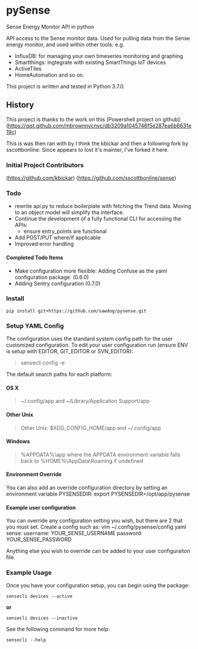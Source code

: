 # pySense 
Sense Energy Monitor API in python


API access to the Sense monitor data. 
Used for pulling data from the Sense energy monitor, and used within other
tools: e.g.

- InfluxDB: for managing your own timeseries monitoring and graphing
- Smartthings: ingtegrate with existing SmartThings IoT devices
- ActiveTiles
- HomeAutomation
 and so on.

This project is written and tested in Python 3.7.0. 

## History

This project is thanks to the work on this [Powershell project on github]:
(https://gist.github.com/mbrownnycnyc/db3209a1045746f5e287ea6b6631e19c)

This is was then ran with by I think the kbickar and then a following fork
by sscottbonline. Since appears to lost it's mainter, I've forked it here.

### Initial Project Contributors
(https://github.com/kbickar)
(https://github.com/sscottbonline/sense)

### Todo

- rewrite api.py to reduce boilerplate with fetching the Trend data. Moving to 
  an object model will simplify tha interface.
- Continue the development of a fully functional CLI for accessing the APIs:
  - ensure entry_points are functional
- Add POST/PUT where/if applicable
- Improved error handling

#### Completed Todo Items
- Make configuration more flexible: Adding Confuse as the yaml configuration
  package. (0.6.0)
- Adding Sentry configuration (0.7.0)


### Install

```
pip install git+https://github.com/sawdog/pysense.git
```


### Setup YAML Config

The configuration uses the standard system config path for the user customized
configuration. To edit your user configuration run (ensure ENV is setup with 
EDITOR, GIT_EDITOR or SVN_EDITOR):

> sensecli config -e

The default search paths for each platform:

#### OS X

> ~/.config/app and ~/Library/Application Support/app

#### Other Unix

> Other Unix: $XDG_CONFIG_HOME/app and ~/.config/app

#### Windows

> %APPDATA%\app where the APPDATA environment variable falls back to 
> %HOME%\AppData\Roaming if undefined

#### Environment Override

You can also add an override configuration directory by setting an environment
variable PYSENSEDIR: export PYSENSEDIR=/opt/app/pysense

#### Example user configuration

You can override any configuration setting you wish, but there are 2 that you
must set. Create a config such as:
vim ~/.config/pysense/config.yaml
sense:
  username: YOUR_SENSE_USERNAME
  password: YOUR_SENSE_PASSWORD

Anything else you wish to override can be added to your user configuraiton
file.

### Example Usage

Once you have your configuration setup, you can begin using the package:

```
sensecli devices --active
```

**or**

```
sensecli devices --inactive
```

See the following command for more help:

```
sensecli --help
```
